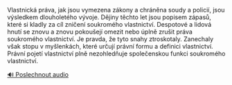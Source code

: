 
Vlastnická práva, jak jsou vymezena zákony a chráněna soudy a policií, jsou výsledkem dlouholetého vývoje. Dějiny těchto let jsou popisem zápasů, které si kladly za cíl zničení soukromého vlastnictví. Despotové a lidová hnutí se znovu a znovu pokoušejí omezit nebo úplně zrušit práva soukromého vlastnictví. Je pravda, že tyto snahy ztroskotaly. Zanechaly však stopu v myšlenkách, které určují právní formu a definici vlastnictví. Právní pojetí vlastnictví plně nezohledňuje společenskou funkci soukromého vlastnictví.

[🔊 Poslechnout audio](/data/7-paragraphs/audio/chapter_126/para_002-Vlastnick-prva-jak-jsou-vymezena-zkony-a-chrn.mp3)
